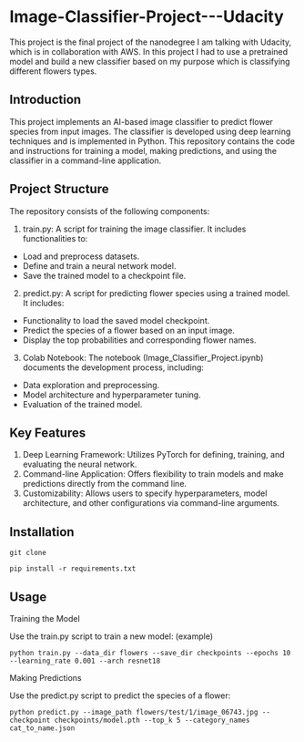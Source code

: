 # Image-Classifier-Project---Udacity
This project is the final project of the nanodegree I am talking with Udacity, which is in collaboration with AWS. In this project I had to use a pretrained model and build a new classifier based on my purpose which is classifying different flowers types.

## Introduction 
This project implements an AI-based image classifier to predict flower species from input images. The classifier is developed using deep learning techniques and is implemented in Python. This repository contains the code and instructions for training a model, making predictions, and using the classifier in a command-line application.

## Project Structure
The repository consists of the following components:

1. train.py: A script for training the image classifier. It includes functionalities to:
- Load and preprocess datasets.
- Define and train a neural network model.
- Save the trained model to a checkpoint file.

2. predict.py: A script for predicting flower species using a trained model. It includes:
- Functionality to load the saved model checkpoint.
- Predict the species of a flower based on an input image.
- Display the top probabilities and corresponding flower names.

3. Colab Notebook: The notebook (Image_Classifier_Project.ipynb) documents the development process, including:
- Data exploration and preprocessing.
- Model architecture and hyperparameter tuning.
- Evaluation of the trained model.

## Key Features
1. Deep Learning Framework: Utilizes PyTorch for defining, training, and evaluating the neural network.
2. Command-line Application: Offers flexibility to train models and make predictions directly from the command line.
3. Customizability: Allows users to specify hyperparameters, model architecture, and other configurations via command-line arguments.

## Installation
```
git clone 
```
```
pip install -r requirements.txt
```

## Usage
Training the Model

Use the train.py script to train a new model: (example)
```
python train.py --data_dir flowers --save_dir checkpoints --epochs 10 --learning_rate 0.001 --arch resnet18
```

Making Predictions

Use the predict.py script to predict the species of a flower:
```
python predict.py --image_path flowers/test/1/image_06743.jpg --checkpoint checkpoints/model.pth --top_k 5 --category_names cat_to_name.json
```
